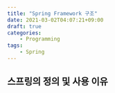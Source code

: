 ```yaml
---
title: "Spring Framework 구조"
date: 2021-03-02T04:07:21+09:00
draft: true
categories:
    - Programming
tags:
    - Spring
---
```


## 스프링의 정의 및 사용 이유